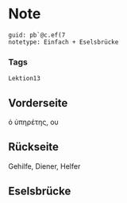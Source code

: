 # Note
```
guid: pb`@c.ef(7
notetype: Einfach + Eselsbrücke
```

### Tags
```
Lektion13
```

## Vorderseite
ὁ ὑπηρέτης, ου

## Rückseite
Gehilfe, Diener, Helfer

## Eselsbrücke

